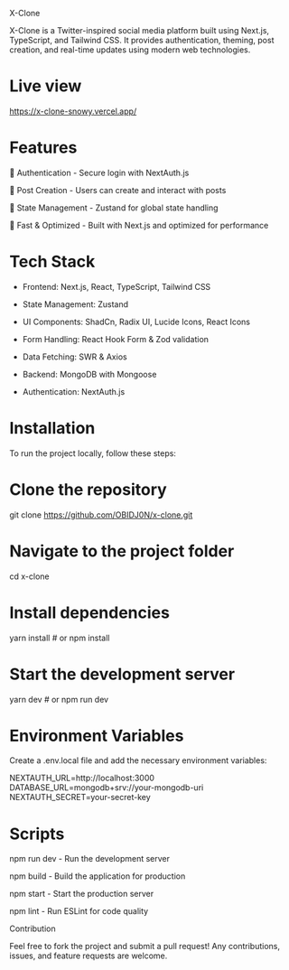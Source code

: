 X-Clone

X-Clone is a Twitter-inspired social media platform built using Next.js, TypeScript, and Tailwind CSS. It provides authentication, theming, post creation, and real-time updates using modern web technologies.

# Live view
https://x-clone-snowy.vercel.app/

# Features

🔐 Authentication - Secure login with NextAuth.js

📝 Post Creation - Users can create and interact with posts

📌 State Management - Zustand for global state handling

🚀 Fast & Optimized - Built with Next.js and optimized for performance

# Tech Stack

 - Frontend: Next.js, React, TypeScript, Tailwind CSS

 - State Management: Zustand

 - UI Components: ShadCn, Radix UI, Lucide Icons, React Icons

 - Form Handling: React Hook Form & Zod validation

 - Data Fetching: SWR & Axios

 - Backend: MongoDB with Mongoose

 - Authentication: NextAuth.js

# Installation

To run the project locally, follow these steps:

# Clone the repository
git clone https://github.com/OBIDJ0N/x-clone.git

# Navigate to the project folder
cd x-clone

# Install dependencies
yarn install  # or npm install

# Start the development server
yarn dev  # or npm run dev

# Environment Variables

Create a .env.local file and add the necessary environment variables:

NEXTAUTH_URL=http://localhost:3000
DATABASE_URL=mongodb+srv://your-mongodb-uri
NEXTAUTH_SECRET=your-secret-key

# Scripts

npm run dev - Run the development server

npm build - Build the application for production

npm start - Start the production server

npm lint - Run ESLint for code quality

Contribution

Feel free to fork the project and submit a pull request! Any contributions, issues, and feature requests are welcome.
